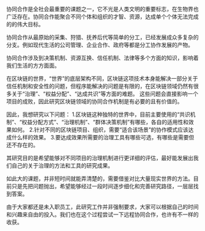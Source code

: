 协同合作是全社会最重要的课题之一，它不光是人类文明的重要标志，在生物界也广泛存在。协同合作能聚合不同个体和组织的才智、资源，达成单个个体无法完成的的伟大目标。

协同合作从最原始的采集、狩猎、抚养后代等简单的分工，已经发展成众多复杂的分支。例如现代生活的公司管理、企业合作、政府等都是分工协作发展的产物。

协同合作涉及到决策机制、资源互换、信任机制、法律等多个方面的知识，影响着我们生活的方方面面。

在区块链的世界，“世界”的底层架构不同，区块链这项技术本身能解决一部分关于信任机制和安全性的问题，但程序能解决的问题是有限的，在区块链领域仍然有很多关于“治理”、“权益分配”、“达成共识”等方面的难题。 这些问题会直接影响一个项目的成败，因此研究区块链领域的协同合作机制是有必要的且有价值的。


因此，我想研究以下问题：
1.区块链这种独特的世界中，目前主要使用的“共识机制”、“权益分配方式”、“治理机制”、“群体决策机制”有哪些，各自的适用性和效果如何。
2.针对不同的区块链项目、组织，需要“适合该场景”的协作模式应该达成什么样的效果。
3.要达成效果所需要的治理工具有哪些可选，有哪些是需要但还不存在的。

其研究目的是希望能够对不同项目的治理机制进行更详细的评估，最好能发展出我们自己的关于治理的方法和工具的研究成果。


如此大的课题，并非短时间就能弄清楚的，需要借鉴对比大量现实世界的方法。目前只是先把问题抛出，希望能够经过一段时间逐步细化和完善研究路径，一层层找到答案。

由于大家都还是未入职员工，此研究工作并非强制要求，大家可以根据自己的时间和兴趣来自由的投入。我们也在这个过程尝试一下远程协同合作，也许有不一样的收获。
